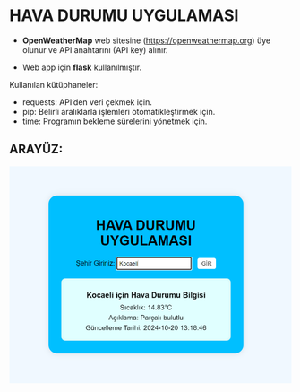 # HAVA DURUMU UYGULAMASI 


* **OpenWeatherMap** web sitesine (https://openweathermap.org) üye olunur ve API anahtarını (API key) alınır.

* Web app için **flask** kullanılmıştır.

Kullanılan kütüphaneler:
- requests: API’den veri çekmek için. 
- pip: Belirli aralıklarla işlemleri otomatikleştirmek için.
- time: Programın bekleme sürelerini yönetmek için.


## ARAYÜZ:
![alt text](images/arayuz.png)